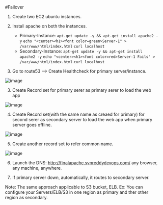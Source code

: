 #Failover

1. Create two EC2 ubuntu instances.

2. Install apache on both the instances.

    * Primary-Instance: 
      `apt-get update -y && apt-get install apache2 -y`
      `echo "<center><h1><font color=green>Server-1" > /var/www/html/index.html`
      `curl localhost`
    * Secondary-Instance: 
      `apt-get update -y && apt-get install apache2 -y`
      `echo "<center><h1><font color=red>Server-1 Fails" > /var/www/html/index.html`
      `curl localhost`
      

2. Go to route53 --> Create Healthcheck for primary server/instance.

![image](https://user-images.githubusercontent.com/24622526/50078735-c1c11e00-020d-11e9-8bee-75e67c3c36fa.png)

3. Create Record set for primary serer as primary serer to load the web app

![image](https://user-images.githubusercontent.com/24622526/50078905-29776900-020e-11e9-8a69-578d1094ba1a.png)

4. Create Record set(with the same name as creaed for primary) for second serer as secondary server to load the web app when primary server goes offline.

![image](https://user-images.githubusercontent.com/24622526/50079019-8115d480-020e-11e9-8156-80f62b7b1c86.png)

5. Create another record set to refer common name.

![image](https://user-images.githubusercontent.com/24622526/50079122-bf12f880-020e-11e9-9053-10b4b6867e32.png)

6. Launch the DNS: http://finalapache.svnreddydevops.com/ any browser, any machine, anywhere.

7. If primary server down, automatically, it routes to secondary server.

Note: The same approach applicable to S3 bucket, ELB. Ex: You can configure your Servers/ELB/S3 in one region as primary and ther other region as secondary.
